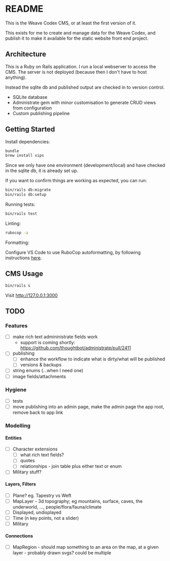 # README

This is the Weave Codex CMS, or at least the first version of it.

This exists for me to create and manage data for the Weave Codex, and publish it to make it available for the static website front end project.

## Architecture

This is a Ruby on Rails application. I run a local webserver to access the CMS. The server is not deployed (because then I don't have to host anything).

Instead the sqlite db and published output are checked in to version control.

* SQLite database
* Administrate gem with minor customisation to generate CRUD views from configuration
* Custom publishing pipeline

## Getting Started

Install dependencies:

```sh
bundle
brew install vips
```

Since we only have one environment (development/local) and have checked in the sqlite db, it is already set up. 

If you want to confirm things are working as expected, you can run:

```sh
bin/rails db:migrate
bin/rails db:setup
```

Running tests:

```sh
bin/rails test
```

Linting:

```sh
rubocop -a
```

Formatting:

Configure VS Code to use RuboCop autoformatting, by following instructions
[here](https://docs.rubocop.org/rubocop/usage/lsp.html).

## CMS Usage

```sh
bin/rails s
```

Visit http://127.0.0.1:3000

## TODO

### Features

- [ ] make rich text admininistrate fields work
  * support is coming shortly: https://github.com/thoughtbot/administrate/pull/2411
- [ ] publishing
  - [ ] enhance the workflow to indicate what is dirty/what will be published
  - [ ] versions & backups
- [ ] string enums (...when I need one)
- [ ] image fields/attachments

### Hygiene

- [ ] tests
- [ ] move publishing into an admin page, make the admin page the app root, remove back to app link

### Modelling

#### Entities

- [ ] Character extensions
  - [ ] what rich text fields?
  - [ ] quotes
  - [ ] relationships - join table plus either text or enum
- [ ] Military stuff?

#### Layers, Filters

- [ ] Plane? eg. Tapestry vs Weft
- [ ] MapLayer - 3d topography; eg mountains, surface, caves, the underworld, ..., people/flora/fauna/climate
- [ ] Displayed, undisplayed
- [ ] Time (n key points, not a slider)
- [ ] Military

#### Connections

- [ ] MapRegion - should map something to an area on the map, at a given layer - probably drawn svgs? could be multiple
